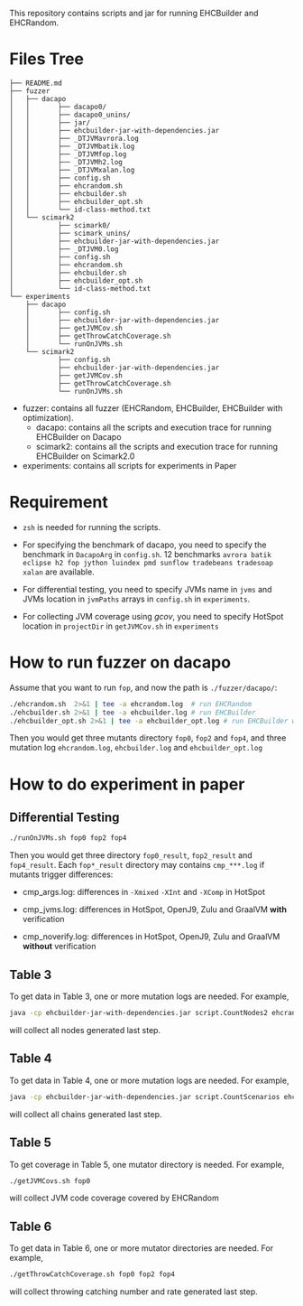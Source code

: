 This repository contains scripts and jar for running EHCBuilder and EHCRandom.

# Files Tree

```
├── README.md
├── fuzzer
│   ├── dacapo
│   │		├── dacapo0/
│   │		├── dacapo0_unins/
│   │		├── jar/
│   │		├── ehcbuilder-jar-with-dependencies.jar
│   │		├── _DTJVMavrora.log
│   │		├── _DTJVMbatik.log
│   │		├── _DTJVMfop.log
│   │		├── _DTJVMh2.log
│   │		├── _DTJVMxalan.log
│   │		├── config.sh
│   │		├── ehcrandom.sh
│   │		├── ehcbuilder.sh
│   │		├── ehcbuilder_opt.sh
│   │		└── id-class-method.txt
│   └── scimark2
│   		├── scimark0/
│   		├── scimark_unins/
│   		├── ehcbuilder-jar-with-dependencies.jar
│   		├── _DTJVM0.log
│   		├── config.sh
│   		├── ehcrandom.sh
│   		├── ehcbuilder.sh
│   		├── ehcbuilder_opt.sh
│   		└── id-class-method.txt
└── experiments
    ├── dacapo
    │		├── config.sh
    │		├── ehcbuilder-jar-with-dependencies.jar
    │		├── getJVMCov.sh
    │		├── getThrowCatchCoverage.sh
    │		└── runOnJVMs.sh
    └── scimark2
    		├── config.sh
    		├── ehcbuilder-jar-with-dependencies.jar
    		├── getJVMCov.sh
    		├── getThrowCatchCoverage.sh
    		└── runOnJVMs.sh
```

* fuzzer: contains all fuzzer (EHCRandom, EHCBuilder, EHCBuilder with optimization). 
  * dacapo: contains all the scripts and execution trace for running EHCBuilder on Dacapo
  * scimark2: contains all the scripts and execution trace for running EHCBuilder on Scimark2.0
* experiments: contains all scripts for experiments in Paper

# Requirement

* `zsh` is needed for running the scripts.

* For specifying the benchmark of dacapo, you need to specify the benchmark in `DacapoArg` in `config.sh`. 12 benchmarks `avrora batik eclipse h2 fop jython luindex pmd sunflow tradebeans tradesoap xalan` are available.
* For differential testing, you need to specify JVMs name in `jvms` and JVMs location in `jvmPaths` arrays in `config.sh` in `experiments`.
* For collecting JVM coverage using *gcov*, you need to specify HotSpot location in `projectDir` in `getJVMCov.sh` in `experiments`

# How to run fuzzer on dacapo

Assume that you want to run `fop`, and now the path is `./fuzzer/dacapo/`:

```zsh
./ehcrandom.sh  2>&1 | tee -a ehcrandom.log  # run EHCRandom
./ehcbuilder.sh 2>&1 | tee -a ehcbuilder.log # run EHCBuilder
./ehcbuilder_opt.sh 2>&1 | tee -a ehcbuilder_opt.log # run EHCBuilder with Mutators Combination
```

Then you would get three mutants directory `fop0`, `fop2` and `fop4`, and three mutation log `ehcrandom.log`, `ehcbuilder.log` and `ehcbuilder_opt.log`

# How to do experiment in paper

## Differential Testing

```bash
./runOnJVMs.sh fop0 fop2 fop4
```

Then you would get three directory `fop0_result`, `fop2_result` and `fop4_result`. Each `fop*_result` directory may contains `cmp_***.log` if mutants trigger differences:

* cmp_args.log: differences in `-Xmixed` `-XInt` and `-XComp` in HotSpot
* cmp_jvms.log: differences in HotSpot, OpenJ9, Zulu and GraalVM **with** verification

* cmp_noverify.log: differences in HotSpot, OpenJ9, Zulu and GraalVM **without** verification

## Table 3

To get data in Table 3, one or more mutation logs are needed. For example,

```bash
java -cp ehcbuilder-jar-with-dependencies.jar script.CountNodes2 ehcrandom.log ehcbuilder.log ehcbuilder_opt.log
```

will collect all nodes generated last step.

## Table 4

To get data in Table 4, one or more mutation logs are needed. For example,

```bash
java -cp ehcbuilder-jar-with-dependencies.jar script.CountScenarios ehcrandom.log ehcbuilder.log ehcbuilder_opt.log
```

will collect all chains generated last step.

## Table 5

To get coverage in Table 5, one mutator directory is needed. For example,

```bash
./getJVMCovs.sh fop0
```

will collect JVM code coverage covered by EHCRandom

## Table 6

To get data in Table 6, one or more mutator directories are needed. For example, 

```bash 
./getThrowCatchCoverage.sh fop0 fop2 fop4
```

will collect throwing catching number and rate generated last step.

